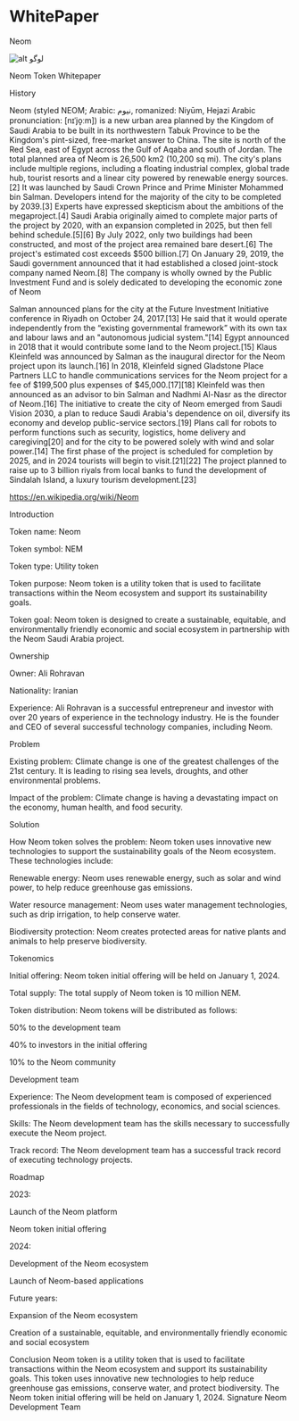 # WhitePaper
Neom

![alt لوگو]([http://url/to/img.png](https://raw.githubusercontent.com/NeomToken/WhitePaper/80aa209f766615b5b4956f1e791152e09a7d7f43/photo_2023-11-28_16-33-12.jpg))

 
Neom Token Whitepaper

History

Neom (styled NEOM; Arabic: نيوم, romanized: Niyūm, Hejazi Arabic pronunciation: [nɪˈjo̞ːm]) is a new urban area planned by the Kingdom of Saudi Arabia to be built in its northwestern Tabuk Province to be the Kingdom's pint-sized, free-market answer to China. The site is north of the Red Sea, east of Egypt across the Gulf of Aqaba and south of Jordan. The total planned area of Neom is 26,500 km2 (10,200 sq mi). The city's plans include multiple regions, including a floating industrial complex, global trade hub, tourist resorts and a linear city powered by renewable energy sources.[2] It was launched by Saudi Crown Prince and Prime Minister Mohammed bin Salman.
Developers intend for the majority of the city to be completed by 2039.[3] Experts have expressed skepticism about the ambitions of the megaproject.[4] Saudi Arabia originally aimed to complete major parts of the project by 2020, with an expansion completed in 2025, but then fell behind schedule.[5][6] By July 2022, only two buildings had been constructed, and most of the project area remained bare desert.[6]
The project's estimated cost exceeds $500 billion.[7] On January 29, 2019, the Saudi government announced that it had established a closed joint-stock company named Neom.[8] The company is wholly owned by the Public Investment Fund and is solely dedicated to developing the economic zone of Neom

Salman announced plans for the city at the Future Investment Initiative conference in Riyadh on October 24, 2017.[13] He said that it would operate independently from the “existing governmental framework” with its own tax and labour laws and an "autonomous judicial system."[14] Egypt announced in 2018 that it would contribute some land to the Neom project.[15]
Klaus Kleinfeld was announced by Salman as the inaugural director for the Neom project upon its launch.[16] In 2018, Kleinfeld signed Gladstone Place Partners LLC to handle communications services for the Neom project for a fee of $199,500 plus expenses of $45,000.[17][18] Kleinfeld was then announced as an advisor to bin Salman and Nadhmi Al-Nasr as the director of Neom.[16]
The initiative to create the city of Neom emerged from Saudi Vision 2030, a plan to reduce Saudi Arabia's dependence on oil, diversify its economy and develop public-service sectors.[19] Plans call for robots to perform functions such as security, logistics, home delivery and caregiving[20] and for the city to be powered solely with wind and solar power.[14] The first phase of the project is scheduled for completion by 2025, and in 2024 tourists will begin to visit.[21][22] The project planned to raise up to 3 billion riyals from local banks to fund the development of Sindalah Island, a luxury tourism development.[23]

https://en.wikipedia.org/wiki/Neom



Introduction

Token name: Neom

Token symbol: NEM

Token type: Utility token

Token purpose: Neom token is a utility token that is used to facilitate transactions within the Neom ecosystem and support its sustainability goals.

Token goal: Neom token is designed to create a sustainable, equitable, and environmentally friendly economic and social ecosystem in partnership with the Neom Saudi Arabia project.

Ownership

Owner: Ali Rohravan

Nationality: Iranian

Experience: Ali Rohravan is a successful entrepreneur and investor with over 20 years of experience in the technology industry. He is the founder and CEO of several successful technology companies, including Neom.


Problem

Existing problem: Climate change is one of the greatest challenges of the 21st century. It is leading to rising sea levels, droughts, and other environmental problems.

Impact of the problem: Climate change is having a devastating impact on the economy, human health, and food security.




Solution

How Neom token solves the problem: Neom token uses innovative new technologies to support the sustainability goals of the Neom ecosystem. These technologies include:

Renewable energy: Neom uses renewable energy, such as solar and wind power, to help reduce greenhouse gas emissions.

Water resource management: Neom uses water management technologies, such as drip irrigation, to help conserve water.

Biodiversity protection: Neom creates protected areas for native plants and animals to help preserve biodiversity.

Tokenomics

Initial offering: Neom token initial offering will be held on January 1, 2024.

Total supply: The total supply of Neom token is 10 million NEM.

Token distribution: Neom tokens will be distributed as follows:

50% to the development team

40% to investors in the initial offering

10% to the Neom community

Development team

Experience: The Neom development team is composed of experienced professionals in the fields of technology, economics, and social sciences.

Skills: The Neom development team has the skills necessary to successfully execute the Neom project.

Track record: The Neom development team has a successful track record of executing technology projects.

Roadmap

2023:

Launch of the Neom platform

Neom token initial offering

2024:

Development of the Neom ecosystem

Launch of Neom-based applications

Future years:

Expansion of the Neom ecosystem

Creation of a sustainable, equitable, and environmentally friendly economic and social ecosystem

Conclusion
Neom token is a utility token that is used to facilitate transactions within the Neom ecosystem and support its sustainability goals. This token uses innovative new technologies to help reduce greenhouse gas emissions, conserve water, and protect biodiversity. The Neom token initial offering will be held on January 1, 2024.
Signature
Neom Development Team
